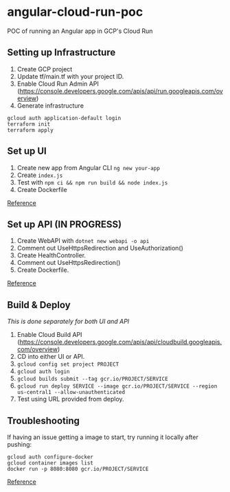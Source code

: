 # angular-cloud-run-poc
POC of running an Angular app in GCP's Cloud Run

## Setting up Infrastructure

1. Create GCP project
2. Update tf/main.tf with your project ID.
3. Enable Cloud Run Admin API (https://console.developers.google.com/apis/api/run.googleapis.com/overview)
4. Generate infrastructure
```
gcloud auth application-default login
terraform init
terraform apply
```

## Set up UI

1. Create new app from Angular CLI `ng new your-app`
2. Create `index.js`
3. Test with `npm ci && npm run build && node index.js`
4. Create Dockerfile

[Reference](https://medium.com/@larry_nguyen/how-to-deploy-angular-application-on-google-cloud-run-c6d472e07bd5)

## Set up API (IN PROGRESS)

1. Create WebAPI with `dotnet new webapi -o api`
2. Comment out UseHttpsRedirection and UseAuthorization()
3. Create HealthController.
4. Comment out UseHttpsRedirection()
5. Create Dockerfile.

[Reference](https://codelabs.developers.google.com/codelabs/cloud-run-hello-csharp#3)

## Build & Deploy

_This is done separately for both UI and API_

1. Enable Cloud Build API (https://console.developers.google.com/apis/api/cloudbuild.googleapis.com/overview)
2. CD into either UI or API.
2. `gcloud config set project PROJECT`
3. `gcloud auth login`
5. `gcloud builds submit --tag gcr.io/PROJECT/SERVICE`
6. `gcloud run deploy SERVICE --image gcr.io/PROJECT/SERVICE --region us-central1 --allow-unauthenticated`
7. Test using URL provided from deploy.

## Troubleshooting

If having an issue getting a image to start, try running it locally after pushing:

```
gcloud auth configure-docker
gcloud container images list
docker run -p 8080:8080 gcr.io/PROJECT/SERVICE
```

[Reference](https://medium.com/@larry_nguyen/how-to-deploy-angular-application-on-google-cloud-run-c6d472e07bd5)